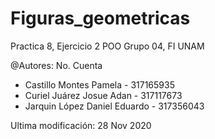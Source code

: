 # Figuras_geometricas
Practica 8, Ejercicio 2 POO Grupo 04, FI UNAM

@Autores:                          No. Cuenta         
 * Castillo Montes Pamela           -   317165935
 * Curiel Juárez Josue Adan         -   317117673
 * Jarquin López Daniel Eduardo     -   317356043
 
Ultima modificación: 28 Nov 2020
